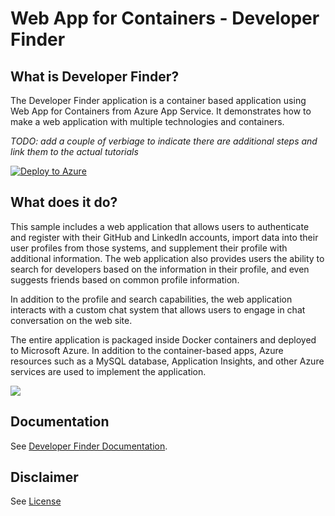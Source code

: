 # Web App for Containers - Developer Finder

## What is Developer Finder?

The Developer Finder application is a container based application using Web App for Containers from Azure App Service. It demonstrates how to make a web application with multiple technologies and containers. 

*TODO: add a couple of verbiage to indicate there are additional steps and link them to the actual tutorials*

   [![Deploy to Azure](http://azuredeploy.net/deploybutton.png)](https://portal.azure.com/#create/Microsoft.Template/uri/https%3A%2F%2Fraw.githubusercontent.com%2FAzure-App-Service%2FDemoApp%2Fmaster%2Fazuredeploy.json)

## What does it do?

This sample includes a web application that allows users to authenticate and register with their GitHub and LinkedIn accounts, import data into their user profiles from those systems, and supplement their profile with additional information. The web application also provides users the ability to search for developers based on the information in their profile, and even suggests friends based on common profile information.

In addition to the profile and search capabilities, the web application interacts with a custom chat system that allows users to engage in chat conversation on the web site.

The entire application is packaged inside Docker containers and deployed to Microsoft Azure. In addition to the container-based apps, Azure resources such as a MySQL database, Application Insights, and other Azure services are used to implement the application. 

![]({{site.baseurl}}/img/architecture.jpg)

## Documentation

See [Developer Finder Documentation](https://tylerlu.github.io/Developer-Finder).

## Disclaimer

See [License](LICENSE)